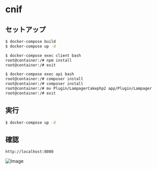 # cnif

## セットアップ

```sh
$ docker-compose build
$ docker-compose up -d

$ docker-compose exec client bash
root@container:/# npm install
root@container:/# exit

$ docker-compose exec api bash
root@container:/# composer install
root@container:/# composer install
root@container:/# mv Plugin/LampagerCakephp2 app/Plugin/Lampager
root@container:/# exit
```

## 実行

```sh
$ docker-compose up -d
```

## 確認

```
http://localhost:8080
```

![Image](https://user-images.githubusercontent.com/6535425/37680556-98ecd62a-2cc7-11e8-9183-808975d88c78.gif)
